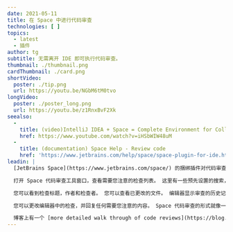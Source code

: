 ```yaml
---
date: 2021-05-11
title: 在 Space 中进行代码审查
technologies: [ ]
topics:
  - latest
  - 插件
author: tg
subtitle: 无需离开 IDE 即可执行代码审查。
thumbnail: ./thumbnail.png
cardThumbnail: ./card.png
shortVideo:
  poster: ./tip.png
  url: https://youtu.be/NGbM6tM0tvo
longVideo:
  poster: ./poster_long.png
  url: https://youtu.be/z1RnxBvF2Xk
seealso:
  - 
    title: (video)IntelliJ IDEA + Space = Complete Environment for Collaborative Software Development
    href: https://www.youtube.com/watch?v=iHSbWIW48uM
  - 
    title: (documentation) Space Help - Review code
    href: 'https://www.jetbrains.com/help/space/space-plugin-for-ide.html#review-code'
leadin: |
  [JetBrains Space](https://www.jetbrains.com/space/) 的捆绑插件对代码审查非常有帮助。 您可以在 IDE 内作为作者或审阅者执行整个审查。

  打开 Space 代码审查工具窗口，查看需要您注意的检查列表。 这里有一些预先设置的搜索，例如，您可以查看所有已经关闭的检查。

  您可以看到检查标题，作者和检查者。 您可以查看已更改的文件。 编辑器显示审查的历史记录，并添加了提交、审查更改、任何提交级注释、任何行级注释以及讨论状态。

  您可以更改编辑器中的检查，并回复任何需要您注意的内容。 Space 代码审查的形式就像一系列对话，因此您可以从历史记录中的任何一处开始，或者以"聊天"的方式说出您的任何想法。

  博客上有一个 [more detailed walk through of code reviews](https://blog.jetbrains.com/space/2021/04/07/space-code-reviews-in-intellij-idea-2021-1/)，您也可以在 [Space Guide](https://www.jetbrains.com/space/guide/)中看到更多的 Space 相关提示和技巧。
---
```


